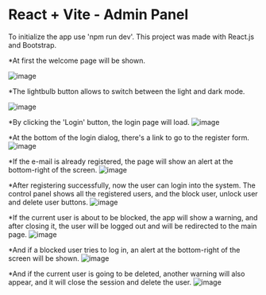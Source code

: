 # React + Vite - Admin Panel

To initialize the app use 'npm run dev'.
This project was made with React.js and Bootstrap.

*At first the welcome page will be shown.

  ![image](https://github.com/user-attachments/assets/44cbbe2b-3609-4c20-a9a1-a2f2cf1ea277)

*The lightbulb button allows to switch between the light and dark mode.

  ![image](https://github.com/user-attachments/assets/ecb0b5fd-4990-42ac-bd05-6a0e7ed4fe11)

*By clicking the 'Login' button, the login page will load.
  ![image](https://github.com/user-attachments/assets/c1f270ed-b08d-4672-bb6d-3e1c8eb406aa)

*At the bottom of the login dialog, there's a link to go to the register form.
  ![image](https://github.com/user-attachments/assets/6fc153e5-a549-4a38-a9da-ab382f33616e)

*If the e-mail is already registered, the page will show an alert at the bottom-right of the screen.
  ![image](https://github.com/user-attachments/assets/90f6fb25-afef-4371-b009-acee2db972ed)

*After registering successfully, now the user can login into the system. The control panel shows all the registered users, and the block user, unlock user and delete user buttons.
  ![image](https://github.com/user-attachments/assets/48888fa1-887a-482a-8602-b94c04567905)

*If the current user is about to be blocked, the app will show a warning, and after closing it, the user will be logged out and will be redirected to the main page.
  ![image](https://github.com/user-attachments/assets/76aec278-2dfc-48b2-97f9-f8f2e22b5aa3)

*And if a blocked user tries to log in, an alert at the bottom-right of the screen will be shown.
  ![image](https://github.com/user-attachments/assets/25928a7e-f082-485d-b1ae-65b7af26b083)

*And if the current user is going to be deleted, another warning will also appear, and it will close the session and delete the user.
  ![image](https://github.com/user-attachments/assets/bd355106-47c5-41ba-8a41-e2710fe406ec)

  
